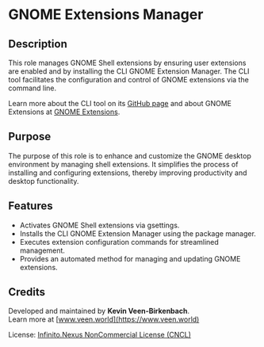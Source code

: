 # GNOME Extensions Manager

## Description

This role manages GNOME Shell extensions by ensuring user extensions are enabled and by installing the CLI GNOME Extension Manager. The CLI tool facilitates the configuration and control of GNOME extensions via the command line.

Learn more about the CLI tool on its [GitHub page](https://github.com/kevinveenbirkenbach/cli-gnome-extension-manager) and about GNOME Extensions at [GNOME Extensions](https://extensions.gnome.org).

## Purpose

The purpose of this role is to enhance and customize the GNOME desktop environment by managing shell extensions. It simplifies the process of installing and configuring extensions, thereby improving productivity and desktop functionality.

## Features

- Activates GNOME Shell extensions via gsettings.
- Installs the CLI GNOME Extension Manager using the package manager.
- Executes extension configuration commands for streamlined management.
- Provides an automated method for managing and updating GNOME extensions.

## Credits

Developed and maintained by **Kevin Veen-Birkenbach**.  
Learn more at [www.veen.world](https://www.veen.world)

License: [Infinito.Nexus NonCommercial License (CNCL)](https://s.infinito.nexus/license)